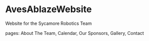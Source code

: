 # AvesAblazeWebsite
Website for the Sycamore Robotics Team

pages: About The Team, Calendar, Our Sponsors, Gallery, Contact
